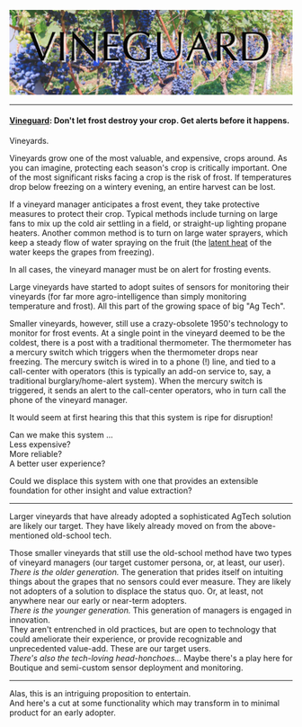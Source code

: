 ![](.docs/.images/banner.png)
***

#### <u>Vineguard</u>: Don't let frost destroy your crop. Get alerts before it happens.

Vineyards.

Vineyards grow one of the most valuable, and expensive, crops around.
As you can imagine, protecting each season's crop is critically important.
One of the most significant risks facing a crop is the risk of frost.
If temperatures drop below freezing on a wintery evening, an entire harvest can be lost.

If a vineyard manager anticipates a frost event, they take protective measures to protect their crop.
Typical methods include turning on large fans to mix up the cold air settling in a field, or straight-up lighting propane heaters.
Another common method is to turn on large water sprayers, which keep a steady flow of water spraying on the fruit
(the [latent heat](https://en.wikipedia.org/wiki/Latent_heat) of the water keeps the grapes from freezing).

In all cases, the vineyard manager must be on alert for frosting events.

Large vineyards have started to adopt suites of sensors for monitoring their vineyards 
(for far more agro-intelligence than simply monitoring temperature and frost).
All this part of the growing space of big "Ag Tech".

Smaller vineyards, however, still use a crazy-obsolete 1950's technology to monitor for frost events.
At a single point in the vineyard deemed to be the coldest, there is a post with a traditional thermometer.
The thermometer has a mercury switch which triggers when the thermometer drops near freezing.
The mercury switch is wired in to a phone (!) line, and tied to a call-center with operators
(this is typically an add-on service to, say, a traditional burglary/home-alert system).
When the mercury switch is triggered, it sends an alert to the call-center operators, 
who in turn call the phone of the vineyard manager.

It would seem at first hearing this that this system is ripe for disruption!

Can we make this system ...  
Less expensive?  
More reliable?  
A better user experience?  

Could we displace this system with one that provides an extensible foundation for other insight and value extraction?

---

Larger vineyards that have already adopted a sophisticated AgTech solution are likely our target.
They have likely already moved on from the above-mentioned old-school tech.

Those smaller vineyards that still use the old-school method have two types of vineyard managers
(our target customer persona, or, at least, our user).  
*There is the older generation.*  The generation that prides itself on intuiting things about the grapes that no sensors could ever measure.
They are likely not adopters of a solution to displace the status quo.  Or, at least, not anywhere near our early or near-term adopters.  
*There is the younger generation.*  This generation of managers is engaged in innovation.  
They aren't entrenched in old practices, but are open to technology that could ameliorate their experience, or provide recognizable and unprecedented value-add.
These are our target users.  
*There's also the tech-loving head-honchoes...*  Maybe there's a play here for Boutique and semi-custom sensor deployment and monitoring.

---

Alas, this is an intriguing proposition to entertain.  
And here's a cut at some functionality which may transform in to minimal product for an early adopter.
